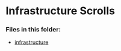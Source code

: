 <!-- C:\Users\razer\Desktop\walkerrh.github.io\SCROLLS_FOLDER\INFRASTRUCTURE\INFRASTRUCTURE_SCROLLS.md -->

# Infrastructure Scrolls

















### Files in this folder:
- [infrastructure](/SCROLLS_FOLDER/INFRASTRUCTURE/infrastructure.html)
